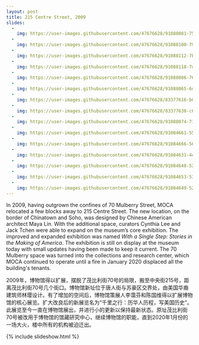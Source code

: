 ```yaml
---
layout: post
title: 215 Centre Street, 2009
slides: 
  -
    img: https://user-images.githubusercontent.com/47676628/91088081-759fc100-e61f-11ea-95c5-de7e50a059af.jpg
  -
    img: https://user-images.githubusercontent.com/47676628/91088100-79334800-e61f-11ea-9864-237bd532eccb.jpg
  -
    img: https://user-images.githubusercontent.com/47676628/91088112-7b95a200-e61f-11ea-9a53-86614446a23c.jpg
  -
    img: https://user-images.githubusercontent.com/47676628/91088118-7d5f6580-e61f-11ea-9edb-1bc2e781b895.jpg
  -
    img: https://user-images.githubusercontent.com/47676628/91088086-76d0ee00-e61f-11ea-8eed-24183d4d92e3.jpg
  -
    img: https://user-images.githubusercontent.com/47676628/91088065-6de01c80-e61f-11ea-9172-51c4933be114.jpg
  -
    img: https://user-images.githubusercontent.com/47676628/83377616-b0230480-a408-11ea-850a-50599e50c664.jpg
  -
    img: https://user-images.githubusercontent.com/47676628/83377638-c630c500-a408-11ea-9a82-bef0a7c060ca.jpg
  -
    img: https://user-images.githubusercontent.com/47676628/91088074-7173a380-e61f-11ea-9499-93beb8c9ebcc.jpg
  -
    img: https://user-images.githubusercontent.com/47676628/91084661-55b9ce80-e61a-11ea-8d73-8b50218caaf1.JPG
  -
    img: https://user-images.githubusercontent.com/47676628/91084666-56eafb80-e61a-11ea-9c7d-6c8a03740a7c.JPG
  -
    img: https://user-images.githubusercontent.com/47676628/91084631-4c306680-e61a-11ea-8ef3-ebed71a9f026.jpg
  -
    img: https://user-images.githubusercontent.com/47676628/91084648-52264780-e61a-11ea-9086-90f269b72bbf.JPG
  -
    img: https://user-images.githubusercontent.com/47676628/91084653-53f00b00-e61a-11ea-918a-5a2dee942667.JPG
  -
    img: https://user-images.githubusercontent.com/47676628/91084649-52bede00-e61a-11ea-96f5-13a3e56d192c.JPG
---
```


In 2009, having outgrown the confines of 70 Mulberry Street,  MOCA relocated a few blocks away to 215 Centre Street. The new location, on the border of Chinatown and Soho, was designed by Chinese American architect Maya Lin. With the additional space, curators Cynthia Lee and Jack Tchen were able to expand on the museum’s core exhibition.  The improved and expanded exhibition was named *With a Single Step: Stories in the Making of America*. The exhibition is still on display at the museum today with small updates having been made to keep it current. The 70 Mulberry space was turned into the collections and research center, which MOCA continued to operate until a fire in January 2020 displaced all the building's tenants.  

2009年，博物馆得以扩展，摆脱了茂比利街70号的局限，搬至中央街215号，距离茂比利街70号几个街口。博物馆新址位于唐人街与苏豪区交界处，由美国华裔建筑师林璎设计。有了增加的空间后，博物馆策展人李霭芬和陈国维得以扩展博物馆的核心展览。扩大改良后的新展览名为“千里之行：历华人历程，写美国历史”。此展览至今一直在博物馆展出，并进行小的更新以保持最新状态。原址茂比利街70号被改用于博物馆的馆藏研究中心，继续博物馆的职能，直到2020年1月份的一场大火，楼中所有的机构被迫迁出。

{% include slideshow.html %}
